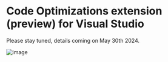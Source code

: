 # Code Optimizations extension (preview) for Visual Studio 
Please stay tuned, details coming on May 30th 2024.

![image](https://github.com/copilot-code-optimizations/VS-Extension/assets/52011682/59ba03e4-7330-42e1-acf1-28a4f52ca37e)

